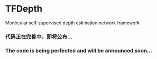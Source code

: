 # TFDepth
Monocular self-supervised depth estimation network framework

### 代码正在完善中，即将公布...
### The code is being perfected and will be announced soon...
